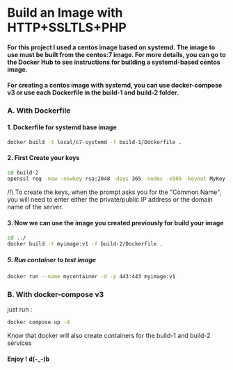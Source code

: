 # Build an Image with HTTP+SSLTLS+PHP

#### For this project I used a centos image based on systemd. The image to use must be built from the centos:7 image. For more details, you can go to the Docker Hub to see instructions for building a systemd-based centos image.

#### For creating a centos image with systemd, you can use docker-compose v3 or use each Dockerfile in the build-1 and build-2 folder. 

### A. With Dockerfile
#### 1. Dockerfile for systemd base image
```sh
docker build -t local/c7-systemd -f build-1/Dockerfile .
```
#### 2. First Create your keys
```sh
cd build-2
openssl req -new -newkey rsa:2048 -days 365 -nodes -x509 -keyout MyKey.key -out MyKey.crt
```
/!\ To create the keys, when the prompt asks you for the "Common Name", you will need to enter either the private/public IP address or the domain name of the server.

#### 3. Now we can use the image you created previously for build your image
```sh
cd ../
docker build -t myimage:v1 -f build-2/Dockerfile .
```
##### 5. Run container to test image
```sh
docker run --name mycontainer -d -p 443:443 myimage:v1
```
### B. With docker-compose v3
just run :
```sh
docker compose up -d 
```
Know that docker will also create containers for the build-1 and build-2 services

#### Enjoy ! d(-_-)b